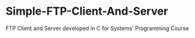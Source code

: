# Simple-FTP-Client-And-Server
FTP Client and Server developed in C for Systems' Programming Course

